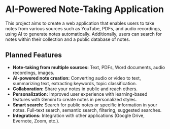 # AI-Powered Note-Taking Application

This project aims to create a web application that enables users to take notes from various sources such as YouTube, PDFs, and audio recordings, using AI to generate notes automatically. Additionally, users can search for notes within their collection and a public database of notes.

## Planned Features
- **Note-taking from multiple sources:** Text, PDFs, Word documents, audio recordings, images.
- **AI-powered note creation:** Converting audio or video to text, summarizing text, extracting keywords, topic classification.
- **Collaboration:** Share your notes in public and reach others.
- **Personalization:** Improved user experience with learning-based features with Gemini to create notes in personalized styles.
- **Smart search:** Search for public notes or specific information in your notes. Full-text search, semantic search, filtering, suggested searches.
- **Integrations:** Integration with other applications (Google Drive, Evernote, Zoom, etc.).
